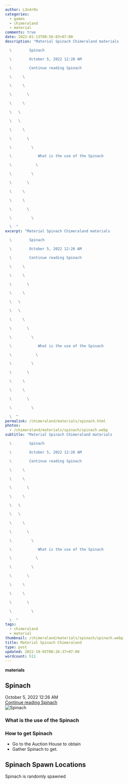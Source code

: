 ```yaml
---
author: L3n4r0x
categories:
  - games
  - chimeraland
  - material
comments: true
date: 2022-01-13T00:56:03+07:00
description: "Material Spinach Chimeraland materials

  \        Spinach

  \        October 5, 2022 12:26 AM

  \        Continue reading Spinach

  \     \ 

  \     \ 

  \       \ 

  \     \ 

  \   \ 

  \   \ 

  \     \ 

  \       \ 

  \         \ 

  \            What is the use of the Spinach

  \           \ 

  \         \ 

  \       \ 

  \     \ 

  \     \ 

  \       \ 

  \         \ 

  \  "
excerpt: "Material Spinach Chimeraland materials

  \        Spinach

  \        October 5, 2022 12:26 AM

  \        Continue reading Spinach

  \     \ 

  \     \ 

  \       \ 

  \     \ 

  \   \ 

  \   \ 

  \     \ 

  \       \ 

  \         \ 

  \            What is the use of the Spinach

  \           \ 

  \         \ 

  \       \ 

  \     \ 

  \     \ 

  \       \ 

  \         \ 

  \  "
permalink: /chimeraland/materials/spinach.html
photos:
  - /chimeraland/materials/spinach/spinach.webp
subtitle: "Material Spinach Chimeraland materials

  \        Spinach

  \        October 5, 2022 12:26 AM

  \        Continue reading Spinach

  \     \ 

  \     \ 

  \       \ 

  \     \ 

  \   \ 

  \   \ 

  \     \ 

  \       \ 

  \         \ 

  \            What is the use of the Spinach

  \           \ 

  \         \ 

  \       \ 

  \     \ 

  \     \ 

  \       \ 

  \         \ 

  \  "
tags:
  - chimeraland
  - material
thumbnail: /chimeraland/materials/spinach/spinach.webp
title: Material Spinach Chimeraland
type: post
updated: 2022-10-05T00:26:37+07:00
wordcount: 511
---
```


<link
  rel="stylesheet"
  href="https://rawcdn.githack.com/dimaslanjaka/Web-Manajemen/870a349/css/bootstrap-5-3-0-alpha3-wrapper.css"
/>
<section id="bootstrap-wrapper">
  <div data-bs-theme="dark">
    <div
      class="row g-0 border rounded overflow-hidden flex-md-row mb-4 shadow-sm position-relative bg-dark text-light"
    >
      <div class="col p-4 d-flex flex-column position-static">
        <strong class="d-inline-block mb-2 text-success">materials</strong>
        <h2 class="mb-0">Spinach</h2>
        <div class="mb-1 text-muted">October 5, 2022 12:26 AM</div>
        <a
          href="/chimeraland/materials/spinach.html"
          class="stretched-link d-none text-primary"
          >Continue reading Spinach</a
        >
      </div>
      <div class="col-auto d-none d-md-block d-lg-block">
        <img
          src="https://www.webmanajemen.com/chimeraland/materials/spinach/spinach.webp"
          alt="Spinach"
        />
      </div>
    </div>
    <div class="row">
      <div class="col-lg-6 col-12 mb-2">
        <div class="card">
          <div class="card-body">
            <h3 class="card-title">What is the use of the Spinach</h3>
            <div class="card-text"><ul></ul></div>
          </div>
        </div>
      </div>
      <div class="col-lg-6 col-12 mb-2">
        <div class="card">
          <div class="card-body">
            <h3 class="card-title">How to get Spinach</h3>
            <div class="card-text">
              <ul>
                <li>Go to the Auction House to obtain</li>
                <li>Gather Spinach to get.</li>
              </ul>
            </div>
          </div>
        </div>
      </div>
      <div class="col-12 mb-2">
        <h2>Spinach Spawn Locations</h2>
        <p>Spinach is randomly spawned</p>
      </div>
    </div>
  </div>
</section>